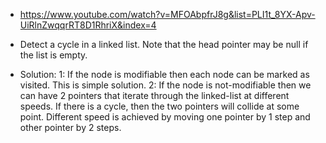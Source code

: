 
- https://www.youtube.com/watch?v=MFOAbpfrJ8g&list=PLI1t_8YX-Apv-UiRlnZwqqrRT8D1RhriX&index=4

- Detect a cycle in a linked list. Note that the head pointer may be null if the list is empty. 

- Solution: 
    1: If the node is modifiable then each node can be marked as visited. This is simple solution.
    2: If the node is not-modifiable then we can have 2 pointers that iterate through the linked-list at different speeds. If there is a cycle, then the two pointers will collide at some point. Different speed is achieved by moving one pointer by 1 step and other pointer by 2 steps. 